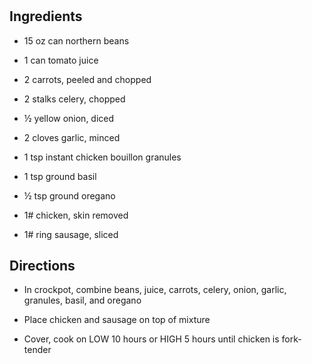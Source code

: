 # 

## Ingredients

- 15 oz can northern beans

- 1 can tomato juice

- 2 carrots, peeled and chopped

- 2 stalks celery, chopped

- ½ yellow onion, diced

- 2 cloves garlic, minced

- 1 tsp instant chicken bouillon granules

- 1 tsp ground basil

- ½ tsp ground oregano

- 1# chicken, skin removed

- 1# ring sausage, sliced

## Directions

- In crockpot, combine beans, juice, carrots, celery, onion, garlic,
    granules, basil, and oregano

- Place chicken and sausage on top of mixture

- Cover, cook on LOW 10 hours or HIGH 5 hours until chicken is
    fork-tender
